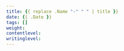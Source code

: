 ```yaml
---
title: {{ replace .Name "-" " " | title }}
date: {{ .Date }}
tags: []
weight: 
contentlevel: 
writinglevel: 
---
```


